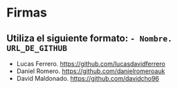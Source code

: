 # Firmas
Utiliza el siguiente formato: `- Nombre. URL_DE_GITHUB`
---
- Lucas Ferrero. https://github.com/lucasdavidferrero
- Daniel Romero. https://github.com/danielromeroauk
- David Maldonado. https://github.com/davidcho96

